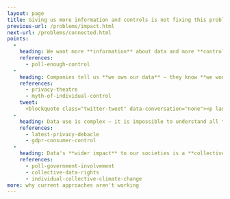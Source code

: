 ```yaml
---
layout: page
title: Giving us more information and controls is not fixing this problem
previous-url: /problems/impact.html
next-url: /problems/connected.html
points:
  -
    heading: We want more **information** about data and more **control** over it
    references:
      - poll-enough-control
  -
    heading: Companies tell us **we own our data** – they know **we won't use the controls we are given**
    references:
      - privacy-theatre
      - myth-of-individual-control
    tweet:
      <blockquote class="twitter-tweet" data-conversation="none"><p lang="en" dir="ltr">Google&#39;s blog post doesn&#39;t start off very well. &quot;Transparency and control&quot; sounds great, but it&#39;s what companies say when they don&#39;t want privacy.<br><br>It means &quot;we know we&#39;re doing things you won&#39;t like, that we&#39;ve set a default you don&#39;t want, and that most of you won&#39;t change it.&quot; <a href="https://t.co/UqzQVUUYTw">pic.twitter.com/UqzQVUUYTw</a></p>&mdash; Robin Berjon (@robinberjon) <a href="https://twitter.com/robinberjon/status/1486008955306446854?ref_src=twsrc%5Etfw">January 25, 2022</a></blockquote> <script async src="https://platform.twitter.com/widgets.js" charset="utf-8"></script>
  -
    heading: Data use is complex – it is impossible to understand all the implications of our individual choices
    references:
      - latest-privacy-debacle
      - gdpr-consumer-control
  -
    heading: Data's **wider impact** to our societies is a **collective problem** – it needs **collective solutions**
    references:
      - poll-government-involvement
      - collective-data-rights
      - individual-collective-climate-change
more: why current approaches aren't working
---
```

